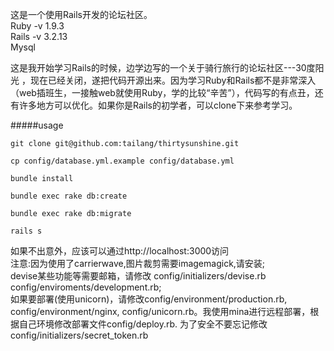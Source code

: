 这是一个使用Rails开发的论坛社区。  
Ruby -v 1.9.3  
Rails -v 3.2.13  
Mysql  


这是我开始学习Rails的时候，边学边写的一个关于骑行旅行的论坛社区---30度阳光 ，现在已经关闭，遂把代码开源出来。因为学习Ruby和Rails都不是非常深入（web插班生，一接触web就使用Ruby，学的比较“辛苦”），代码写的有点丑，还有许多地方可以优化。如果你是Rails的初学者，可以clone下来参考学习。  

#####usage
```
git clone git@github.com:tailang/thirtysunshine.git

cp config/database.yml.example config/database.yml

bundle install

bundle exec rake db:create

bundle exec rake db:migrate

rails s
```
如果不出意外，应该可以通过http://localhost:3000访问  
注意:因为使用了carrierwave,图片裁剪需要imagemagick,请安装;  
     devise某些功能等需要邮箱，请修改 config/initializers/devise.rb  config/enviroments/development.rb;  
     如果要部署(使用unicorn)，请修改config/environment/production.rb, config/environment/nginx, config/unicorn.rb。我使用mina进行远程部署，根据自己环境修改部署文件config/deploy.rb. 为了安全不要忘记修改config/initializers/secret_token.rb  


